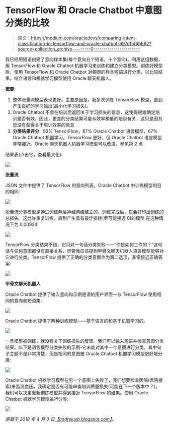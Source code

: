 # TensorFlow 和 Oracle Chatbot 中意图分类的比较

> 原文：<https://medium.com/oracledevs/comparing-intent-classification-in-tensorflow-and-oracle-chatbot-997df5f6b682?source=collection_archive---------0----------------------->

我已经用短语创建了意向样本集(每个意向五个短语，十个意向)。利用这组数据，用 TensorFlow 和 Oracle Chatbot 机器学习来训练和建立分类模型。训练好模型后，使用 TensorFlow 和 Oracle Chatbot 对相同的样本短语进行分类，以比较结果。结合语言和机器学习模型使用 Oracle 聊天机器人。

**概要:**

1.  整体张量流模型表现更好。主要原因是，我多次训练 TensorFlow 模型，直到产生良好的学习输出(最小化学习损失)。
2.  Oracle Chatbot 不会在培训后返回关于学习损失的信息，这使得很难确定培训是否有效。因此，更差的分类结果可能与效率稍低的培训有关，这只是因为您没有获得关于培训效率的信息
3.  **分类结果评分** : 93% TensorFlow，87% Oracle Chatbot 语言模型，67% Oracle Chatbot 机器学习。TensorFlow 更好，但 Oracle Chatbot 语言模型非常接近。Oracle 聊天机器人机器学习模型可以改进，参见第 2 点

结果表(点击它，查看最大化):

![](img/49f32764f212cf6281c27a5e309471e0.png)

**张量流**

JSON 文件中提供了 TensorFlow 的意向列表。Oracle Chatbot 中训练模型的目的相同:

![](img/1efaed81fb437b732ddc629ffc16a3bc.png)

张量流分类模型是通过训练两层神经网络建立的。训练完成后，它会打印出训练的总损失。这允许重复训练，直到产生具有最佳损耗(尽可能接近 0)的模型:在这种情况下为 0.00924:

![](img/d4be23aadc74a94bccf0d7fc9b808a7b.png)

TensorFlow 分类结果不错，它只对一句话分类失败——“你是如何工作的？”这句话与任何意图都没有直接关系，尽管我应该提到甲骨文聊天机器人语言模型能够对它进行分类。TensorFlow 提供了正确的分类意图作为第二选项，非常接近正确答案:

![](img/d8e8b5e23b217624860ed3e9a68ed022.png)

**甲骨文聊天机器人**

Oracle Chatbot 提供了输入意向和示例短语的用户界面—与 TensorFlow 使用相同的意向和短语集:

![](img/9537497c1d63105db2a03baf094fc9ff.png)

Oracle Chatbot 提供了两种训练模型——基于语言的和基于机器学习的。

![](img/f2d7f573ec63cca7e4fb4fc0fd9b6b91.png)

一旦模型被训练，就没有关于训练损失的反馈。我们可以输入短语并检查意图分类结果。以下是语言模型分类失败的示例-它未能对其中一个意图进行分类，其中句子主题不是非常清楚，但是相同的意图被 Oracle Chatbot 机器学习模型很好地分类:

![](img/450cdca0db919f973fe32944c16ccdf7.png)

Oracle Chatbot 机器学习模型在另一个意图上失败了，我们想要检查医院(医院搜索)来监测血压。我确定是否有可能审查培训质量损失(可能在下一个版本中？)，我们可以决定重新训练模型并得到接近 TensorFlow 的结果。使用 Oracle Chatbot 机器学习模型进行分类:

![](img/4b50d1e420f6b6d05323bbfeaf985fee.png)

*原载于 2018 年 4 月 3 日*[*【andrejusb.blogspot.com】*](https://andrejusb.blogspot.lt/2018/04/comparing-intent-classification-in.html)*。*